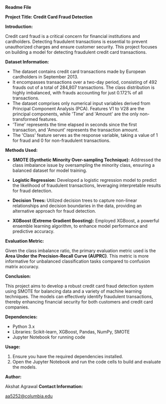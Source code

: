 **Readme File**

**Project Title: Credit Card Fraud Detection**

**Introduction:**

Credit card fraud is a critical concern for financial institutions and cardholders. Detecting fraudulent transactions is essential to prevent unauthorized charges and ensure customer security. This project focuses on building a model for detecting fraudulent credit card transactions.

**Dataset Information:**

- The dataset contains credit card transactions made by European cardholders in September 2013.
- It encompasses transactions over a two-day period, consisting of 492 frauds out of a total of 284,807 transactions. The class distribution is highly imbalanced, with frauds accounting for just 0.172% of all transactions.
- The dataset comprises only numerical input variables derived from Principal Component Analysis (PCA). Features V1 to V28 are the principal components, while 'Time' and 'Amount' are the only non-transformed features.
- 'Time' represents the time elapsed in seconds since the first transaction, and 'Amount' represents the transaction amount.
- The 'Class' feature serves as the response variable, taking a value of 1 for fraud and 0 for non-fraudulent transactions.

**Methods Used:**

- **SMOTE (Synthetic Minority Over-sampling Technique):** Addressed the class imbalance issue by oversampling the minority class, ensuring a balanced dataset for model training.

- **Logistic Regression:** Developed a logistic regression model to predict the likelihood of fraudulent transactions, leveraging interpretable results for fraud detection.

- **Decision Trees:** Utilized decision trees to capture non-linear relationships and decision boundaries in the data, providing an alternative approach for fraud detection.

- **XGBoost (Extreme Gradient Boosting):** Employed XGBoost, a powerful ensemble learning algorithm, to enhance model performance and predictive accuracy.

**Evaluation Metric:**

Given the class imbalance ratio, the primary evaluation metric used is the **Area Under the Precision-Recall Curve (AUPRC)**. This metric is more informative for unbalanced classification tasks compared to confusion matrix accuracy.

**Conclusion:**

This project aims to develop a robust credit card fraud detection system using SMOTE for balancing data and a variety of machine learning techniques. The models can effectively identify fraudulent transactions, thereby enhancing financial security for both customers and credit card companies.

**Dependencies:**

- Python 3.x
- Libraries: Scikit-learn, XGBoost, Pandas, NumPy, SMOTE
- Jupyter Notebook for running code

**Usage:**

1. Ensure you have the required dependencies installed.
2. Open the Jupyter Notebook and run the code cells to build and evaluate the models.

**Author:**

Akshat Agrawal
**Contact Information:**

aa5252@columbia.edu
